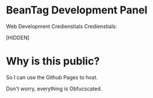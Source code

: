 # BeanTag Development Panel

Web Development Credienstials Credienstials:

[HIDDEN]

# Why is this public?
So I can use the Github Pages to host.

Don't worry, everything is Obfucscated.
